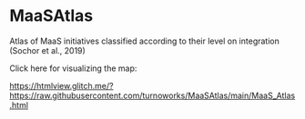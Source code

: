 # MaaSAtlas
Atlas of MaaS initiatives classified according to their level on integration (Sochor et al., 2019)

Click here for visualizing the map:

https://htmlview.glitch.me/?https://raw.githubusercontent.com/turnoworks/MaaSAtlas/main/MaaS_Atlas.html
